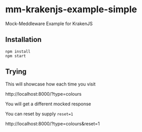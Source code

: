 # mm-krakenjs-example-simple

Mock-Meddleware Example for KrakenJS

## Installation

```
npm install
npm start
```

## Trying

This will showcase how each time you visit

http://localhost:8000/?type=colours

You will get a different mocked response

You can reset by supply `reset=1`

http://localhost:8000/?type=colours&reset=1